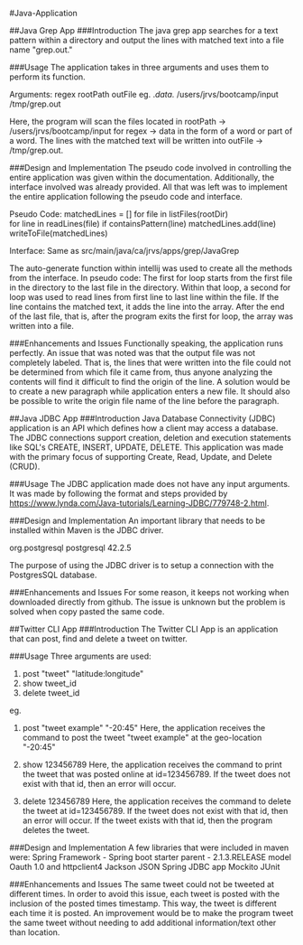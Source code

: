 #Java-Application

##Java Grep App
###Introduction
The java grep app searches for  a text pattern within a directory and output the lines with matched text into a file name "grep.out."

###Usage
The application takes in three arguments and uses them to perform its function.

Arguments:
regex rootPath outFile
eg. 
.*data.* /users/jrvs/bootcamp/input /tmp/grep.out

Here, the program will scan the files located in rootPath -> /users/jrvs/bootcamp/input for regex -> data in the form of a word or part of a word. The lines with the matched text will be written into outFile -> /tmp/grep.out.
 
###Design and Implementation
The pseudo code involved in controlling the entire application was given within the documentation. Additionally, the interface involved was already provided. All that was left was to implement the entire application following the pseudo code and interface.

Pseudo Code:
matchedLines = [] 
for file in listFiles(rootDir)  
    for line in readLines(file)
          if containsPattern(line)
                  matchedLines.add(line)
writeToFile(matchedLines)

Interface:
Same as src/main/java/ca/jrvs/apps/grep/JavaGrep

The auto-generate function within intellij was used to create all the methods from the interface.
In pseudo code:
The first for loop starts from the first file in the directory to the last file in the directory. Within that loop, a second for loop was used to read lines from first line to last line within the file. If the line contains the matched text, it adds the line into the array. After the end of the last file, that is, after the program exits the first for loop, the array was written into a file.

###Enhancements and Issues
Functionally speaking, the application runs perfectly.
An issue that was noted was that the output file was not completely labeled. That is, the lines that were written into the file could not be determined from which file it came from, thus anyone analyzing the contents will find it difficult to find the origin of the line.
A solution would be to create a new paragraph while application enters a new file. It should also be possible to write the origin file name of the line before the paragraph. 


##Java JDBC App
###Introduction
Java Database Connectivity (JDBC) application is an API which defines how a client may access a database. The JDBC connections support creation, deletion and execution statements like SQL's CREATE, INSERT, UPDATE, DELETE. This application was made with the primary focus of supporting Create, Read, Update, and Delete (CRUD).
 
###Usage
The JDBC application made does not have any input arguments. It was made by following the format and steps provided by https://www.lynda.com/Java-tutorials/Learning-JDBC/779748-2.html.

###Design and Implementation
An important library that needs to be installed within Maven is the JDBC driver.
 
 <dependency>
     <groupId>org.postgresql</groupId>
     <artifactId>postgresql</artifactId>
     <version>42.2.5</version>
 </dependency>

The purpose of using the JDBC driver is to setup a connection with the PostgresSQL database.

###Enhancements and Issues
For some reason, it keeps not working when downloaded directly from github. The issue is unknown but the problem is solved when copy pasted the same code.

##Twitter CLI App
###Introduction
The Twitter CLI App is an application that can post, find and delete a tweet on twitter.

###Usage
Three arguments are used:

1) post "tweet" "latitude:longitude"
2) show tweet_id
3) delete tweet_id

eg.
1) post "tweet example" "-20:45"
Here, the application receives the command to post the tweet "tweet example" at the geo-location "-20:45"

2) show 123456789
Here, the application receives the command to print the tweet that was posted online at id=123456789. If the tweet does not exist with that id, then an error will occur.

3) delete 123456789
Here, the application receives the command to delete the tweet at id=123456789. If the tweet does not exist with that id, then an error will occur. If the tweet exists with that id, then the program deletes the tweet.
 
###Design and Implementation
A few libraries that were included in maven were:
Spring Framework - Spring boot starter parent - 2.1.3.RELEASE model
Oauth 1.0 and httpclient4
Jackson JSON
Spring
JDBC app
Mockito
JUnit



###Enhancements and Issues
The same tweet could not be tweeted at different times. In order to avoid this issue, each tweet is posted with the inclusion of the posted times timestamp. This way, the tweet is different each time it is posted. An improvement would be to make the program tweet the same tweet without needing to add additional information/text other than location.